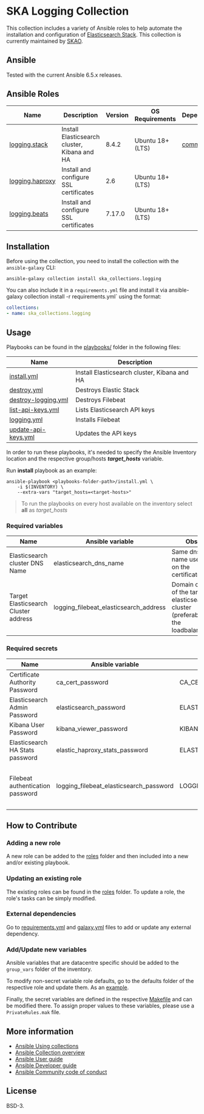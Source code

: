# SKA Logging Collection

This collection includes a variety of Ansible roles to help automate the installation and configuration of [Elasticsearch Stack](https://www.elastic.co/elastic-stack/).
This collection is currently maintained by [SKAO](https://www.skao.int/).

## Ansible

Tested with the current Ansible 6.5.x releases.

## Ansible Roles
| Name | Description | Version | OS Requirements | Dependencies |
| ---- | ----------- | ------- | --- | ---|
| [logging.stack](https://gitlab.com/ska-telescope/sdi/ska-ser-ansible-collections/-/tree/main/ansible_collections/ska_collections/logging/roles/stack) | Install Elasticsearch cluster, Kibana and HA | 8.4.2 | Ubuntu 18+ (LTS) | [common.certs](https://gitlab.com/ska-telescope/sdi/ska-ser-ansible-collections/-/tree/main/ansible_collections/ska_collections/common/roles/certs) |
| [logging.haproxy](https://gitlab.com/ska-telescope/sdi/ska-ser-ansible-collections/-/tree/main/ansible_collections/ska_collections/logging/roles/haproxy) | Install and configure SSL certificates | 2.6 | Ubuntu 18+ (LTS) | |
| [logging.beats](https://gitlab.com/ska-telescope/sdi/ska-ser-ansible-collections/-/tree/main/ansible_collections/ska_collections/logging/roles/beats) | Install and configure SSL certificates | 7.17.0 | Ubuntu 18+ (LTS) | |

## Installation



Before using the collection, you need to install the collection with the `ansible-galaxy` CLI:

    ansible-galaxy collection install ska_collections.logging

You can also include it in a `requirements.yml` file and install it via ansible-galaxy collection install -r requirements.yml` using the format:

```yaml
collections:
- name: ska_collections.logging
```

## Usage

Playbooks can be found in the [playbooks/](https://gitlab.com/ska-telescope/sdi/ska-ser-ansible-collections/-/tree/main/ansible_collections/ska_collections/logging/playbooks) folder in the following files:

| Name | Description |
| ---- | ----------- |
| [install.yml](https://gitlab.com/ska-telescope/sdi/ska-ser-ansible-collections/-/blob/1441ec87eebf5e0ea3a579a25761449f7f853a94/ansible_collections/ska_collections/logging/playbooks/common.yml) | Install Elasticsearch cluster, Kibana and HA  |
| [destroy.yml](https://gitlab.com/ska-telescope/sdi/ska-ser-ansible-collections/-/blob/1441ec87eebf5e0ea3a579a25761449f7f853a94/ansible_collections/ska_collections/logging/playbooks/destroy.yml) | Destroys Elastic Stack |
| [destroy-logging.yml](https://gitlab.com/ska-telescope/sdi/ska-ser-ansible-collections/-/blob/1441ec87eebf5e0ea3a579a25761449f7f853a94/ansible_collections/ska_collections/logging/playbooks/destroy-logging.yml) | Destroys Filebeat |
| [list-api-keys.yml](https://gitlab.com/ska-telescope/sdi/ska-ser-ansible-collections/-/blob/1441ec87eebf5e0ea3a579a25761449f7f853a94/ansible_collections/ska_collections/logging/playbooks/list-api-keys.yml) | Lists Elasticsearch API keys |
| [logging.yml](https://gitlab.com/ska-telescope/sdi/ska-ser-ansible-collections/-/blob/1441ec87eebf5e0ea3a579a25761449f7f853a94/ansible_collections/ska_collections/logging/playbooks/logging.yml) | Installs Filebeat|
| [update-api-keys.yml](https://gitlab.com/ska-telescope/sdi/ska-ser-ansible-collections/-/blob/1441ec87eebf5e0ea3a579a25761449f7f853a94/ansible_collections/ska_collections/logging/playbooks/logging.yml) | Updates the API keys |

In order to run these playbooks, it's needed to specify the Ansible Inventory location and the respective group/hosts ***target_hosts*** variable.

Run **install** playbook as an example:
```
ansible-playbook <playbooks-folder-path>/install.yml \
	-i $(INVENTORY) \
	--extra-vars "target_hosts=<target-hosts>"
```

> To run the playbooks on every host available on the inventory select **all** as *target_hosts*

### Required variables

| Name | Ansible variable | Obs |
| ---- | ----------- | ----- |
| Elasticsearch cluster DNS Name | elasticsearch_dns_name | Same dns name used on the certificates |
| Target Elasticsearch Cluster address | logging_filebeat_elasticsearch_address | Domain or ip of the target elasticsearch cluster (preferably, the loadbalancer) |

### Required secrets

| Name | Ansible variable | ENV variable | Obs |
| ---- | ----------- | ------------ | ----- |
| Certificate Authority Password | ca_cert_password | CA_CERT_PASSWORD | |
| Elasticsearch Admin Password | elasticsearch_password | ELASTICSEARCH_PASSWORD | |
| Kibana User Password | kibana_viewer_password | KIBANA_VIEWER_PASSWORD | |
| Elasticsearch HA Stats password | elastic_haproxy_stats_password | ELASTIC_HAPROXY_STATS_PASSWORD | |
| Filebeat authentication password | logging_filebeat_elasticsearch_password | LOGGING_FILEBEAT_API_KEY | logging_filebeat_elasticsearch_auth_method: 'basic' -> Plain password <br><br> logging_filebeat_elasticsearch_auth_method: 'api-key' -> base64-decoded issued by `elasticsearch_api_keys`|

## How to Contribute

### Adding a new role
A new role can be added to the [roles](./roles/) folder and then included into a new and/or existing playbook.

### Updating an existing role
The existing roles can be found in the [roles](./roles/) folder. To update a role, the role's tasks can be simply modified.

### External dependencies
Go to [requirements.yml](../../../requirements.yml) and [galaxy.yml](./galaxy.yml) files to add or update any external dependency.

### Add/Update new variables
Ansible variables that are datacentre specific should be added to the `group_vars` folder of the inventory.

To modify non-secret variable role defaults, go to the defaults folder of the respective role and update them. As an [example](./roles/stack/defaults/main.yml).

Finally, the secret variables are defined in the respective [Makefile](../../../resources/jobs/logging.mk) and can be modified there. To assign proper values to these variables, please use a `PrivateRules.mak` file.

## More information

- [Ansible Using collections](https://docs.ansible.com/ansible/latest/user_guide/collections_using.html)
- [Ansible Collection overview](https://github.com/ansible-collections/overview)
- [Ansible User guide](https://docs.ansible.com/ansible/latest/user_guide/index.html)
- [Ansible Developer guide](https://docs.ansible.com/ansible/latest/dev_guide/index.html)
- [Ansible Community code of conduct](https://docs.ansible.com/ansible/latest/community/code_of_conduct.html)

## License

BSD-3.